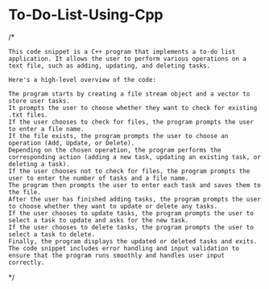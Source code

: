 # To-Do-List-Using-Cpp

/*

    This code snippet is a C++ program that implements a to-do list application. It allows the user to perform various operations on a text file, such as adding, updating, and deleting tasks.

    Here's a high-level overview of the code:

    The program starts by creating a file stream object and a vector to store user tasks.
    It prompts the user to choose whether they want to check for existing .txt files.
    If the user chooses to check for files, the program prompts the user to enter a file name.
    If the file exists, the program prompts the user to choose an operation (Add, Update, or Delete).
    Depending on the chosen operation, the program performs the corresponding action (adding a new task, updating an existing task, or deleting a task).
    If the user chooses not to check for files, the program prompts the user to enter the number of tasks and a file name.
    The program then prompts the user to enter each task and saves them to the file.
    After the user has finished adding tasks, the program prompts the user to choose whether they want to update or delete any tasks.
    If the user chooses to update tasks, the program prompts the user to select a task to update and asks for the new task.
    If the user chooses to delete tasks, the program prompts the user to select a task to delete.
    Finally, the program displays the updated or deleted tasks and exits.
    The code snippet includes error handling and input validation to ensure that the program runs smoothly and handles user input correctly.

*/
